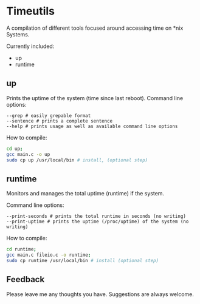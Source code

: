 # Timeutils
A compilation of different tools focused around accessing time on *nix Systems.

Currently included:
- up
- runtime

## up
Prints the uptime of the system (time since last reboot).
Command line options:
```
--grep # easily grepable format
--sentence # prints a complete sentence
--help # prints usage as well as available command line options
```

How to compile:
```bash
cd up;
gcc main.c -o up
sudo cp up /usr/local/bin # install, (optional step)
```

## runtime
Monitors and manages the total uptime (runtime) if the system.

Command line options:
```
--print-seconds # prints the total runtime in seconds (no writing)
--print-uptime # prints the uptime (/proc/uptime) of the system (no writing)
```

How to compile:
```bash
cd runtime;
gcc main.c fileio.c -o runtime;
sudo cp runtime /usr/local/bin # install (optional step)
```

## Feedback
Please leave me any thoughts you have. Suggestions are always welcome.

